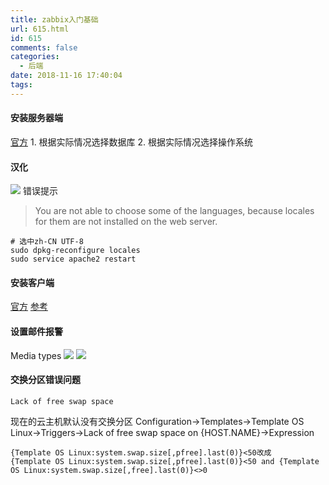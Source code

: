 ```yaml
---
title: zabbix入门基础
url: 615.html
id: 615
comments: false
categories:
  - 后端
date: 2018-11-16 17:40:04
tags:
---
```


#### 安装服务器端

[官方](https://www.zabbix.com/download) 1\. 根据实际情况选择数据库 2. 根据实际情况选择操作系统

#### 汉化

![](/wp-content/uploads/2018/11/2018-11-16-17-36-53屏幕截图.png) 错误提示

> You are not able to choose some of the languages, because locales for them are not installed on the web server.

    # 选中zh-CN UTF-8
    sudo dpkg-reconfigure locales
    sudo service apache2 restart
    

#### 安装客户端

[官方](https://www.zabbix.com/documentation/3.2/manual/installation/install_from_packages/agent_installation) [参考](https://tecadmin.net/install-zabbix-agent-on-centos-rhel/)

#### 设置邮件报警

Media types ![](/wp-content/uploads/2018/11/zabbix-email.png) ![](/wp-content/uploads/2018/11/zabbix-email-1.png)

#### 交换分区错误问题

    Lack of free swap space
    

现在的云主机默认没有交换分区 Configuration->Templates->Template OS Linux->Triggers->Lack of free swap space on {HOST.NAME}->Expression

    {Template OS Linux:system.swap.size[,pfree].last(0)}<50改成
    {Template OS Linux:system.swap.size[,pfree].last(0)}<50 and {Template OS Linux:system.swap.size[,free].last(0)}<>0